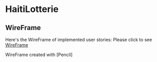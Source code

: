 # HaitiLotterie

## WireFrame 

Here's the WireFrame of implemented user stories:
Please click to see [WireFrame](http://htmlpreview.github.io/?https://github.com/jetprog/HaitiLotterie/blob/master/Mockup%20V1.0/index.html) 

WireFrame created with [Pencil]
